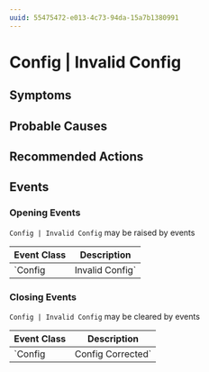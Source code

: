 ```yaml
---
uuid: 55475472-e013-4c73-94da-15a7b1380991
---
```

# Config | Invalid Config

## Symptoms

## Probable Causes

## Recommended Actions

## Events

### Opening Events
`Config | Invalid Config` may be raised by events

Event Class | Description
--- | ---
`Config | Invalid Config` | dispose

### Closing Events
`Config | Invalid Config` may be cleared by events

Event Class | Description
--- | ---
`Config | Config Corrected` | dispose
